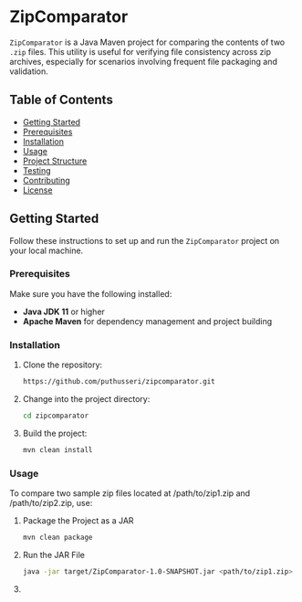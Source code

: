 # ZipComparator

`ZipComparator` is a Java Maven project for comparing the contents of two `.zip` files. This utility is useful for verifying file consistency across zip archives, especially for scenarios involving frequent file packaging and validation.

## Table of Contents

- [Getting Started](#getting-started)
- [Prerequisites](#prerequisites)
- [Installation](#installation)
- [Usage](#usage)
- [Project Structure](#project-structure)
- [Testing](#testing)
- [Contributing](#contributing)
- [License](#license)

## Getting Started

Follow these instructions to set up and run the `ZipComparator` project on your local machine.

### Prerequisites

Make sure you have the following installed:

- **Java JDK 11** or higher
- **Apache Maven** for dependency management and project building

### Installation

1. Clone the repository:
   ```bash
   https://github.com/puthusseri/zipcomparator.git

2. Change into the project directory:
   ```bash
   cd zipcomparator
3. Build the project:
    ```bash
    mvn clean install

### Usage
To compare two sample zip files located at /path/to/zip1.zip and /path/to/zip2.zip, use:
1. Package the Project as a JAR
    ```bash
    mvn clean package
2. Run the JAR File
    ```bash
    java -jar target/ZipComparator-1.0-SNAPSHOT.jar <path/to/zip1.zip> <path/to/zip2.zip>
3. 




